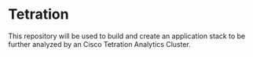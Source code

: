 # Tetration
This repository will be used to build and create an application stack to be further analyzed by an Cisco Tetration Analytics Cluster.
